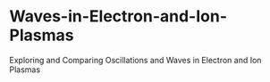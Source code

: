 # Waves-in-Electron-and-Ion-Plasmas
Exploring and Comparing Oscillations and Waves in Electron and Ion Plasmas
